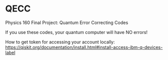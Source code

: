 # QECC
Physics 160 Final Project: Quantum Error Correcting Codes

If you use these codes, your quantum computer will have NO errors!

How to get token for accessing your account locally: 
https://qiskit.org/documentation/install.html#install-access-ibm-q-devices-label
